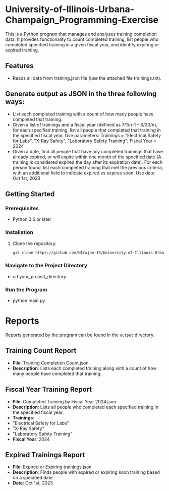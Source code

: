 # University-of-Illinois-Urbana-Champaign_Programming-Exercise

This is a Python program that manages and analyzes training completion data. It provides functionality to count completed training, list people who completed specified training in a given fiscal year, and identify expiring or expired training.

## Features

 - Reads all data from training.json file (use the attached file trainings.txt).

 ## Generate output as JSON in the three following ways:
 - List each completed training with a count of how many people have completed that training.
 - Given a list of trainings and a fiscal year (defined as 7/1/n-1 – 6/30/n), for each specified training, list all people that completed that training in the specified fiscal year.
   Use parameters: Trainings = "Electrical Safety for Labs", "X-Ray Safety", "Laboratory Safety Training"; Fiscal Year = 2024
 - Given a date, find all people that have any completed trainings that have already expired, or will expire within one month of the specified date (A training is considered expired the day after its expiration date). For each person found, list each completed training 
   that met the previous criteria, with an additional field to indicate expired vs expires soon.
   Use date: Oct 1st, 2023

## Getting Started

### Prerequisites

- Python 3.6 or later

### Installation

1. Clone the repository:

   ```bash
   git clone https://github.com/NIrajan-15/University-of-Illinois-Urbana-Champaign_Programming-Exercise.git

### Navigate to the Project Directory
 - cd your_project_directory

### Run the Program
 - python main.py

# Reports

Reports generated by the program can be found in the `output` directory.

## Training Count Report
- **File**: Training Completion Count.json
- **Description**: Lists each completed training along with a count of how many people have completed that training.

## Fiscal Year Training Report
- **File**: Completed Training by Fiscal Year 2024.json
- **Description**: Lists all people who completed each specified training in the specified fiscal year.
- **Trainings**:
 - "Electrical Safety for Labs"
 - "X-Ray Safety"
 - "Laboratory Safety Training"
- **Fiscal Year**: 2024

## Expired Trainings Report
- **File**: Expired or Expiring trainings.json
- **Description**: Finds people with expired or expiring soon training based on a specified date.
- **Date**: Oct 1st, 2023

